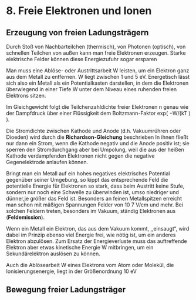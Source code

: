 # 8. Freie Elektronen und Ionen

## Erzeugung von freien Ladungsträgern
Durch Stoß von Nachbarteilchen (thermisch), von Photonen (optisch), von schnellen Teilchen von außen kann man freie Elektronen erzeugen. 
Starke elektrische Felder können diese Energiezufuhr sogar ersparen

Man muss eine Ablöse- oder Austrittsarbeit W leisten, um ein Elektron ganz aus dem Metall zu entfernen. 
W liegt zwischen 1 und 5 eV. 
Energetisch lässt sich also ein Metall als ein Potentialkasten darstellen, in dem die Elektronen überwiegend in
einer Tiefe W unter dem Niveau eines ruhenden freien Elektrons sitzen.

Im Gleichgewicht folgt die Teilchenzahldichte freier Elektronen n genau wie der Dampfdruck
über einer Flüssigkeit dem Boltzmann-Faktor exp( −W/(kT ) ).

Die Stromdichte zwischen Kathode und Anode (d.h. Vakuumrühren oder Dioeden) wird durch die **Richardson-Gleichung** beschrieben
In ihnen fließt nur dann ein Strom, wenn die Kathode negativ und die Anode positiv ist; sie sperren den Stromdurchgang aber bei Umpolung,
weil die aus der heißen Kathode verdampfenden Elektronen nicht gegen die negative Gegenelektrode anlaufen können.

Bringt man ein Metall auf ein hohes negatives elektrisches Potential gegenüber seiner Umgebung, 
so kippt das entsprechende Feld die potentielle Energie für Elektronen so stark, dass beim Austritt keine Stufe, 
sondern nur noch eine Schwelle zu überwinden ist, umso niedriger und dünner,je größer das Feld ist. 
Besonders an feinen Metallspitzen erreicht man schon mit mäßigen Spannungen Felder von 10 7 V/cm und mehr.
Bei solchen Feldern treten, besonders im Vakuum, ständig Elektronen aus (**Feldemission**).

Wenn ein Metall ein Elektron, das aus dem Vakuum kommt, ,,einsaugt“, wird dabei im Prinzip ebenso viel Energie frei, wie nötig ist, 
um ein anderes Elektron abzulösen. 
Zum Ersatz der Energieverluste muss das auftreffende Elektron aber etwas kinetische Energie W mitbringen, um
ein Sekundärelektron auslösen zu können.

Auch die Ablösearbeit W eines Elektrons vom Atom oder Molekül, die Ionisierungsenergie, liegt in der Größenordnung 10 eV

## Bewegung freier Ladungsträger
